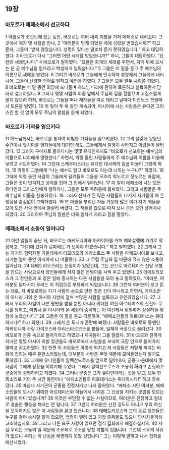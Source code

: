 ## 19장
### 바오로가 에페소에서 선교하다
1 아폴로가 코린토에 있는 동안, 바오로는 여러 내륙 지방을 거쳐 에페소로 내려갔다. 그곳에서 제자 몇 사람을 만나,
2 “여러분이 믿게 되었을 때에 성령을 받았습니까?” 하고 묻자, 그들이 “받지 않았습니다. 성령이 있다는 말조차 듣지 못하였습니다.” 하고 대답하였다.
3 바오로가 다시 “그러면 어떤 세례를 받았습니까?” 하니, 그들이 대답하였다. “요한의 세례입니다.”
4 바오로가 말하였다. “요한은 회개의 세례를 주면서, 자기 뒤에 오시는 분 곧 예수님을 믿으라고 백성에게 일렀습니다.”
5 그들은 이 말을 듣고 주 예수님의 이름으로 세례를 받았다.
6 그리고 바오로가 그들에게 안수하자 성령께서 그들에게 내리시어, 그들이 신령한 언어로 말하고 예언을 하였다.
7 그들은 모두 열두 사람쯤 되었다.
8 바오로는 석 달 동안 회당에 드나들며 하느님 나라에 관하여 토론하고 설득하면서 담대히 설교하였다.
9 그러나 몇몇 사람이 회중 앞에서 주님의 길을 헐뜯으며 고집스럽게 믿지 않으려 하자, 바오로는 그들을 떠나 제자들을 따로 데리고 날마다 티란노스 학원에서 토론을 벌였다.
10 이 일이 두 해 동안 계속되어, 아시아에 사는 사람들은 유다인 그리스인 할 것 없이 모두 주님의 말씀을 듣게 되었다.
### 바오로가 기적을 일으키다
11 하느님께서는 바오로를 통하여 비범한 기적들을 일으키셨다.
12 그의 살갗에 닿았던 수건이나 앞치마를 병자들에게 대기만 해도, 그들에게서 질병이 사라지고 악령들이 물러갔다.
13 그러자 구마자로 돌아다니는 몇몇 유다인까지도 “바오로가 선포하는 예수님의 이름으로 너희에게 명령한다.” 하면서, 악령 들린 사람들에게 주 예수님의 이름을 이용해 보려고 시도하였다.
14 그런데 스케우아스라는 유다인 대사제의 일곱 아들이 그렇게 하자,
15 악령이 그들에게 “나는 예수도 알고 바오로도 아는데 너희는 누구냐?” 하였다.
16 그때에 악령 들린 사람이 그들에게 달려들어 그들을 모조리 억누르고 짓누르는 바람에, 그들은 옷이 벗겨지고 상처를 입어 그 집에서 달아났다.
17 이 일이 에페소에 사는 모든 유다인과 그리스인에게 알려지니, 그들은 모두 두려움에 휩싸였다. 그리고 사람들은 주 예수님의 이름을 찬송하였다.
18 그러자 신자가 된 많은 사람들이 나서서 자기들이 해 온 행실을 숨김없이 고백하였다.
19 또 마술을 부리던 자들 가운데 많은 이가 자기 책들을 모아 모든 사람 앞에서 불살라 버렸다. 그 책들을 값으로 따져 보니 은돈 오만 냥어치나 되었다.
20 그리하여 주님의 말씀은 더욱 힘차게 자라고 힘을 떨쳤다.
### 에페소에서 소동이 일어나다
21 이런 일들이 끝난 뒤, 바오로는 마케도니아와 아카이아를 거쳐 예루살렘에 가기로 작정하고, “거기에 갔다가 로마에도 가 보아야 하겠습니다.” 하고 말하였다.
22 그래서 그는 자기의 협력자들 가운데에서 티모테오와 에라스토스 두 사람을 마케도니아로 보내고, 자기는 얼마 동안 아시아에 더 머물렀다.
23 그 무렵 주님의 길 때문에 적지 않은 소동이 일어났다.
24 데메트리오스라는 은장이가 있었는데, 그는 은으로 아르테미스 신당 모형을 만드는 사람으로서 장인들에게 적지 않은 돈벌이를 시켜 주고 있었다.
25 데메트리오스가 그 장인들과 또 같은 일에 종사하는 다른 사람들을 모아 놓고 말하였다. “여러분, 여러분도 알다시피 우리는 이 직업으로 부유하게 되었습니다.
26 그런데 여러분이 보고 듣는 대로, 저 바오로라는 자가 사람의 손으로 만든 것은 신이 아니라고 하면서, 에페소만이 아니라 거의 온 아시아 지방에 걸쳐 수많은 사람을 설득하고 유인하였습니다.
27 그래서 우리의 사업이 나쁜 평판을 받을 뿐만 아니라 위대한 여신 아르테미스의 신전도 무시를 당하고, 마침내 온 아시아와 온 세상이 숭배하는 이 여신께서 위엄마저 상실하실 위험에 놓였습니다.”
28 그들은 이 말을 듣고 격분하여, “에페소인들의 아르테미스는 위대하시다!” 하고 외쳤다.
29 그래서 온 도시가 혼란에 빠졌다. 사람들은 바오로의 동행인 마케도니아 사람 가이오스와 아리스타르코스를 붙들어, 일제히 극장으로 몰려갔다.
30 바오로가 군중 속으로 들어가려고 하였으나 제자들이 그를 말렸다.
31 바오로와 친하게 지내던 몇몇 아시아 지방 장관들도 바오로에게 사람들을 보내어 극장 안으로 들어가지 말라고 권고하였다.
32 한편 이 사람들은 이렇게 외치고 저 사람들은 저렇게 외치는 바람에 집회는 매우 혼란스러웠는데, 대부분의 사람은 무엇 때문에 모여들었는지 알지도 못하였다.
33 그때에 유다인들이 알렉산드로스를 앞으로 밀어내자, 군중 가운데에서 몇 사람이 그에게 상황을 이야기해 주었다. 그래서 알렉산드로스가 조용히 하라고 손짓하고 군중에게 설명하려고 하였다.
34 그러나 군중은 그가 유다인이라는 것을 알고, 모두 한목소리로 거의 두 시간 동안이나 “에페소인들의 아르테미스는 위대하시다!” 하고 외쳐 댔다.
35 마침내 서기관이 군중을 진정시키고 나서 말하였다. “에페소 시민 여러분, 에페소인들의 도시가 위대한 아르테미스와 하늘에서 내려온 그 신상을 지키는 곳임을 모르는 사람이 어디 있습니까?
36 이것은 부인할 수 없는 사실이므로, 여러분은 진정하고 절대로 경솔한 행동을 해서는 안 됩니다.
37 그런데 여러분은 신전 강도도 아니고 우리 여신을 모독하지도 않은 이 사람들을 끌고 왔습니다.
38 데메트리오스와 그의 동료 장인들은 누구를 걸어 송사할 일이 있으면, 법정이 열려 있고 지방 총독들도 있으니 당사자들끼리 고소하십시오.
39 그리고 다른 요구 사항이 있으면 정식 집회에서 해결하십시오.
40 사실 우리는 오늘의 일 때문에 소요죄로 고소를 당할 위험이 있습니다. 그런데 소요의 사유가 없으니 우리는 이 난동을 해명하지 못할 것입니다.” 그는 이렇게 말하고 나서 집회를 해산시켰다.
